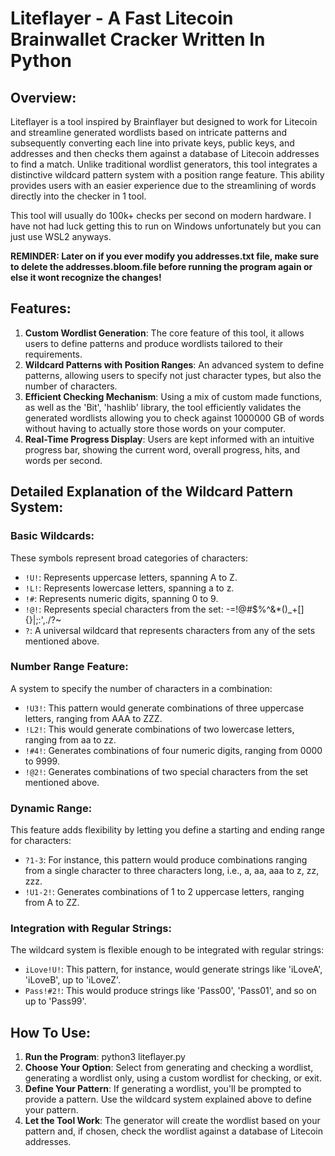 # Liteflayer - A Fast Litecoin Brainwallet Cracker Written In Python

## Overview:

Liteflayer is a tool inspired by Brainflayer but designed to work for Litecoin and streamline generated wordlists based on intricate patterns and subsequently converting each line into private keys, public keys, and addresses and then checks them against a database of Litecoin addresses to find a match. Unlike traditional wordlist generators, this tool integrates a distinctive wildcard pattern system with a position range feature. This ability provides users with an easier experience due to the streamlining of words directly into the checker in 1 tool.

This tool will usually do 100k+ checks per second on modern hardware. 
I have not had luck getting this to run on Windows unfortunately but you can just use WSL2 anyways.

**REMINDER: Later on if you ever modify you addresses.txt file, make sure to delete the addresses.bloom.file before running the program again or else it wont recognize the changes!**



## Features:

1. **Custom Wordlist Generation**: The core feature of this tool, it allows users to define patterns and produce wordlists tailored to their requirements.
2. **Wildcard Patterns with Position Ranges**: An advanced system to define patterns, allowing users to specify not just character types, but also the number of characters.
3. **Efficient Checking Mechanism**: Using a mix of custom made functions, as well as the 'Bit', 'hashlib' library, the tool efficiently validates the generated wordlists allowing you to check against 1000000 GB of words without having to actually store those words on your computer.
4. **Real-Time Progress Display**: Users are kept informed with an intuitive progress bar, showing the current word, overall progress, hits, and words per second.

## Detailed Explanation of the Wildcard Pattern System:

### Basic Wildcards:

These symbols represent broad categories of characters:

- `!U!`: Represents uppercase letters, spanning A to Z.
- `!L!`: Represents lowercase letters, spanning a to z.
- `!#`: Represents numeric digits, spanning 0 to 9.
- `!@!`: Represents special characters from the set: -=!@#$%^&*()_+[]\{}|;:',./?~
- `?`: A universal wildcard that represents characters from any of the sets mentioned above.

### Number Range Feature:

A system to specify the number of characters in a combination:

- `!U3!`: This pattern would generate combinations of three uppercase letters, ranging from AAA to ZZZ.
- `!L2!`: This would generate combinations of two lowercase letters, ranging from aa to zz.
- `!#4!`: Generates combinations of four numeric digits, ranging from 0000 to 9999.
- `!@2!`: Generates combinations of two special characters from the set mentioned above.

### Dynamic Range:

This feature adds flexibility by letting you define a starting and ending range for characters:

- `?1-3`: For instance, this pattern would produce combinations ranging from a single character to three characters long, i.e., a, aa, aaa to z, zz, zzz.
- `!U1-2!`: Generates combinations of 1 to 2 uppercase letters, ranging from A to ZZ.

### Integration with Regular Strings:

The wildcard system is flexible enough to be integrated with regular strings:

- `iLove!U!`: This pattern, for instance, would generate strings like 'iLoveA', 'iLoveB', up to 'iLoveZ'.
- `Pass!#2!`: This would produce strings like 'Pass00', 'Pass01', and so on up to 'Pass99'.

## How To Use:

1. **Run the Program**: python3 liteflayer.py
2. **Choose Your Option**: Select from generating and checking a wordlist, generating a wordlist only, using a custom wordlist for checking, or exit.
3. **Define Your Pattern**: If generating a wordlist, you'll be prompted to provide a pattern. Use the wildcard system explained above to define your pattern.
4. **Let the Tool Work**: The generator will create the wordlist based on your pattern and, if chosen, check the wordlist against a database of Litecoin addresses.


